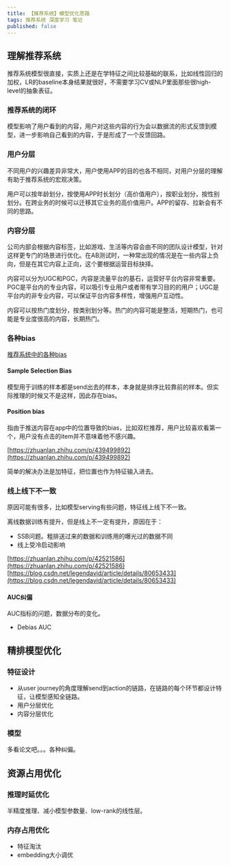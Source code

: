 ```yaml
---
title: 【推荐系统】模型优化思路
tags: 推荐系统 深度学习 笔记
published: false
---
```



## 理解推荐系统

推荐系统模型很直接，实质上还是在学特征之间比较基础的联系，比如线性回归的加权，LR的baseline本身结果就很好，不需要学习CV或NLP里面那些很high-level的抽象表征。

### 推荐系统的闭环

模型影响了用户看到的内容，用户对这些内容的行为会以数据流的形式反馈到模型，进一步影响自己看到的内容，于是形成了一个反馈回路。

### 用户分层

不同用户的兴趣差异非常大，用户使用APP的目的也各不相同，对用户分层的理解有助于推荐系统的宏观决策。

用户可以按年龄划分，按使用APP时长划分（高价值用户），按职业划分，按性别划分。在跨业务的时候可以迁移其它业务的高价值用户。APP的留存、拉新会有不同的思路。

### 内容分层

公司内部会根据内容标签，比如游戏、生活等内容会由不同的团队设计模型，针对这样更专门的场景进行优化。在AB测试时，一种常出现的情况是在一些内容上负向，但是在其它内容上正向，这个要根据运营目标抉择。

内容可以分为UGC和PGC，内容是流量平台的基石，运营好平台内容非常重要。PGC是平台内的专业内容，可以吸引专业用户或者带有学习目的的用户；UGC是平台内的非专业内容，可以保证平台内容多样性，增强用户互动性。

内容可以按热门度划分，按类别划分等。热门的内容可能是整活，短期热门，也可能是专业度很高的内容，长期热门。


### 各种bias

[推荐系统中的各种bias](https://zhuanlan.zhihu.com/p/428037218)

#### Sample Selection Bias

模型用于训练的样本都是send出去的样本，本身就是排序比较靠前的样本。但实际推理的时候又不是这样，因此存在bias。

#### Position bias

指由于推送内容在app中的位置导致的bias，比如双栏推荐，用户比较喜欢看第一个，用户没有点击的item并不意味着他不感兴趣。

[https://zhuanlan.zhihu.com/p/439499892](https://zhuanlan.zhihu.com/p/439499892)

简单的解决办法是加特征，把位置也作为特征输入进去。

### 线上线下不一致

原因可能有很多，比如模型serving有些问题，特征线上线下不一致。

离线数据训练有提升，但是线上不一定有提升，原因在于：
- SSB问题。粗排送过来的数据和训练用的曝光过的数据不同
- 线上受冷启动影响

[https://zhuanlan.zhihu.com/p/42521586](https://zhuanlan.zhihu.com/p/42521586)
[https://blog.csdn.net/legendavid/article/details/80653433](https://blog.csdn.net/legendavid/article/details/80653433)


#### AUC纠偏

AUC指标的问题，数据分布的变化。

- Debias AUC


## 精排模型优化

### 特征设计

* 从user journey的角度理解send到action的链路，在链路的每个环节都设计特征，让模型感知全链路。
* 用户分层优化
* 内容分层优化

### 模型

多看论文吧。。。各种纠偏。


## 资源占用优化

### 推理时延优化

半精度推理、减小模型参数量、low-rank的线性层。

### 内存占用优化

* 特征淘汰
* embedding大小调优


